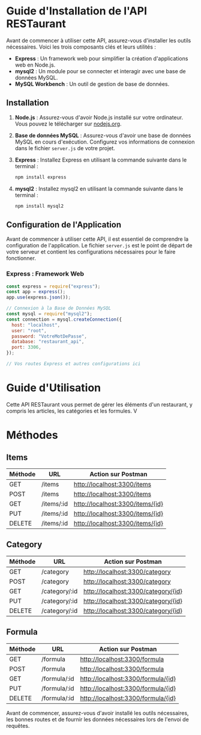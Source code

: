 # Guide d'Installation de l'API RESTaurant

Avant de commencer à utiliser cette API, assurez-vous d'installer les outils nécessaires. Voici les trois composants clés et leurs utilités :

- **Express** : Un framework web pour simplifier la création d'applications web en Node.js.
- **mysql2** : Un module pour se connecter et interagir avec une base de données MySQL.
- **MySQL Workbench** : Un outil de gestion de base de données.

## Installation

1. **Node.js** : Assurez-vous d'avoir Node.js installé sur votre ordinateur. Vous pouvez le télécharger sur [nodejs.org](https://nodejs.org/).

2. **Base de données MySQL** : Assurez-vous d'avoir une base de données MySQL en cours d'exécution. Configurez vos informations de connexion dans le fichier `server.js` de votre projet.

3. **Express** : Installez Express en utilisant la commande suivante dans le terminal :

    ```bash
    npm install express
    ```

4. **mysql2** : Installez mysql2 en utilisant la commande suivante dans le terminal :

    ```bash
    npm install mysql2
    ```
## Configuration de l'Application

Avant de commencer à utiliser cette API, il est essentiel de comprendre la configuration de l'application. Le fichier `server.js` est le point de départ de votre serveur et contient les configurations nécessaires pour le faire fonctionner.

### Express : Framework Web

```javascript
const express = require("express");
const app = express();
app.use(express.json());

// Connexion à la Base de Données MySQL
const mysql = require("mysql2");
const connection = mysql.createConnection({
  host: "localhost",
  user: "root",
  password: "VotreMotDePasse",
  database: "restaurant_api",
  port: 3306,
});

// Vos routes Express et autres configurations ici
```
# Guide d'Utilisation

Cette API RESTaurant vous permet de gérer les éléments d'un restaurant, y compris les articles, les catégories et les formules. V

# Méthodes 
## Items 

| Méthode | URL                  | Action sur Postman                       |
| ------- | -------------------- | ---------------------------------------- |
| GET     | /items               | [http://localhost:3300/items](http://localhost:3300/items) |
| POST    | /items               | [http://localhost:3300/items](http://localhost:3300/items) |
| GET     | /items/:id           | [http://localhost:3300/items/{id}](http://localhost:3300/items/{id}) |
| PUT     | /items/:id           | [http://localhost:3300/items/{id}](http://localhost:3300/items/{id}) |
| DELETE  | /items/:id           | [http://localhost:3300/items/{id}](http://localhost:3300/items/{id}) |

## Category


| Méthode | URL                  | Action sur Postman                       |
| ------- | -------------------- | ---------------------------------------- |
| GET     | /category            | [http://localhost:3300/category](http://localhost:3300/category) |
| POST    | /category            | [http://localhost:3300/category](http://localhost:3300/category) |
| GET     | /category/:id        | [http://localhost:3300/category/{id}](http://localhost:3300/category/{id}) |
| PUT     | /category/:id        | [http://localhost:3300/category/{id}](http://localhost:3300/category/{id}) |
| DELETE  | /category/:id        | [http://localhost:3300/category/{id}](http://localhost:3300/category/{id}) |

## Formula


| Méthode | URL                  | Action sur Postman                       |
| ------- | -------------------- | ---------------------------------------- |
| GET     | /formula             | [http://localhost:3300/formula](http://localhost:3300/formula) |
| POST    | /formula             | [http://localhost:3300/formula](http://localhost:3300/formula) |
| GET     | /formula/:id         | [http://localhost:3300/formula/{id}](http://localhost:3300/formula/{id}) |
| PUT     | /formula/:id         | [http://localhost:3300/formula/{id}](http://localhost:3300/formula/{id}) |
| DELETE  | /formula/:id         | [http://localhost:3300/formula/{id}](http://localhost:3300/formula/{id}) |

Avant de commencer, assurez-vous d'avoir installé les outils nécessaires, les bonnes routes et de fournir les données nécessaires lors de l'envoi de requêtes.





